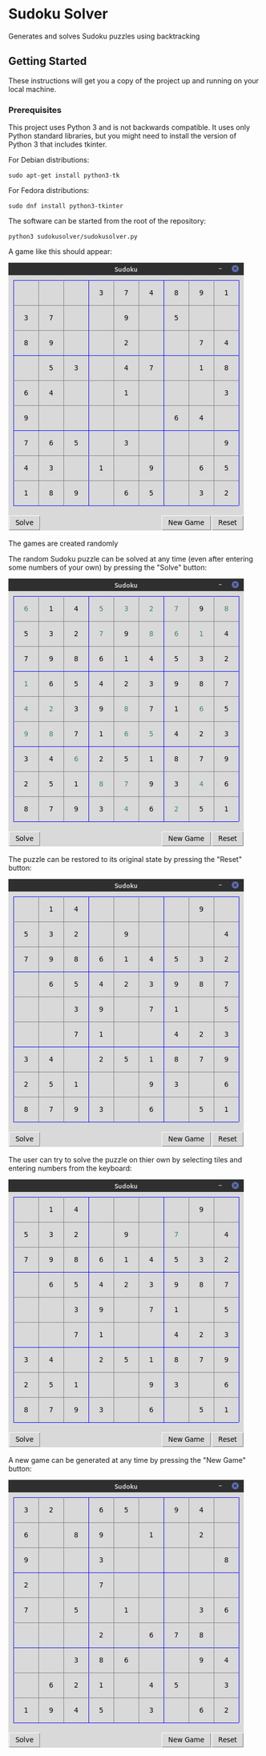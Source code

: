 # Sudoku Solver
Generates and solves Sudoku puzzles using backtracking

## Getting Started
These instructions will get you a copy of the project up and running on your local machine.
### Prerequisites
This project uses Python 3 and is not backwards compatible. It uses only Python standard libraries, but you might need to 
install the version of Python 3 that includes tkinter.

For Debian distributions:
```
sudo apt-get install python3-tk
```
For Fedora distributions:
```
sudo dnf install python3-tkinter
```

The software can be started from the root of the repository:
```
python3 sudokusolver/sudokusolver.py
```

A game like this should appear:

![](images/gui.png)

The games are created randomly

The random Sudoku puzzle can be solved at any time (even after entering some numbers of your own) by pressing the "Solve" button:

![solved puzzle](images/solve.png)

The puzzle can be restored to its original state by pressing the "Reset" button:

![reset puzzle](images/reset.png)

The user can try to solve the puzzle on thier own by selecting tiles and entering numbers from the keyboard:

![user input](images/userinput.png)

A new game can be generated at any time by pressing the "New Game" button:

![new game](images/newgame.png)
